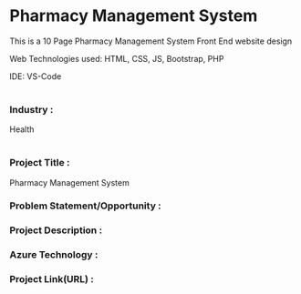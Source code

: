 # Pharmacy Management System
This is a 10 Page Pharmacy Management System Front End website design

Web Technologies used: HTML, CSS, JS, Bootstrap, PHP

IDE: VS-Code
<br><br>

### Industry :
Health
<br><br>

### Project Title :
Pharmacy Management System

### Problem Statement/Opportunity :

### Project Description :

### Azure Technology :

### Project Link(URL) :





